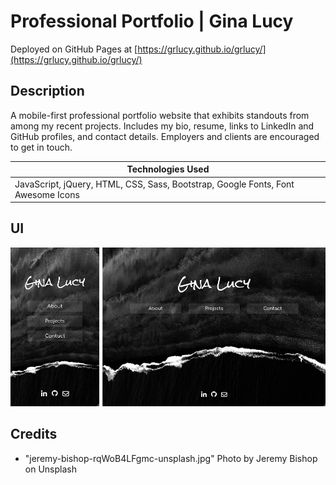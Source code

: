 # Professional Portfolio | Gina Lucy

Deployed on GitHub Pages at [https://grlucy.github.io/grlucy/](https://grlucy.github.io/grlucy/)

## Description

A mobile-first professional portfolio website that exhibits standouts from among my recent projects. Includes my bio, resume, links to LinkedIn and GitHub profiles, and contact details. Employers and clients are encouraged to get in touch.

| Technologies Used                                                                |
| -------------------------------------------------------------------------------- |
| JavaScript, jQuery, HTML, CSS, Sass, Bootstrap, Google Fonts, Font Awesome Icons |

## UI

![Landing Screen](/assets/screenshots/landing.PNG)

## Credits

- "jeremy-bishop-rqWoB4LFgmc-unsplash.jpg" Photo by Jeremy Bishop on Unsplash
